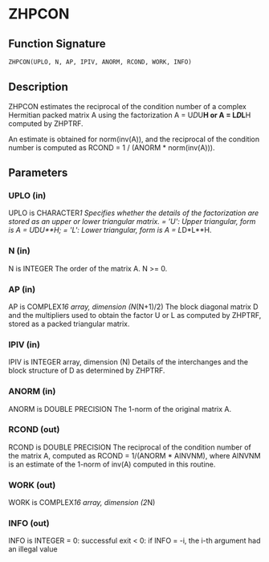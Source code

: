 # ZHPCON

## Function Signature

```fortran
ZHPCON(UPLO, N, AP, IPIV, ANORM, RCOND, WORK, INFO)
```

## Description


 ZHPCON estimates the reciprocal of the condition number of a complex
 Hermitian packed matrix A using the factorization A = U*D*U**H or
 A = L*D*L**H computed by ZHPTRF.

 An estimate is obtained for norm(inv(A)), and the reciprocal of the
 condition number is computed as RCOND = 1 / (ANORM * norm(inv(A))).

## Parameters

### UPLO (in)

UPLO is CHARACTER*1 Specifies whether the details of the factorization are stored as an upper or lower triangular matrix. = 'U': Upper triangular, form is A = U*D*U**H; = 'L': Lower triangular, form is A = L*D*L**H.

### N (in)

N is INTEGER The order of the matrix A. N >= 0.

### AP (in)

AP is COMPLEX*16 array, dimension (N*(N+1)/2) The block diagonal matrix D and the multipliers used to obtain the factor U or L as computed by ZHPTRF, stored as a packed triangular matrix.

### IPIV (in)

IPIV is INTEGER array, dimension (N) Details of the interchanges and the block structure of D as determined by ZHPTRF.

### ANORM (in)

ANORM is DOUBLE PRECISION The 1-norm of the original matrix A.

### RCOND (out)

RCOND is DOUBLE PRECISION The reciprocal of the condition number of the matrix A, computed as RCOND = 1/(ANORM * AINVNM), where AINVNM is an estimate of the 1-norm of inv(A) computed in this routine.

### WORK (out)

WORK is COMPLEX*16 array, dimension (2*N)

### INFO (out)

INFO is INTEGER = 0: successful exit < 0: if INFO = -i, the i-th argument had an illegal value

